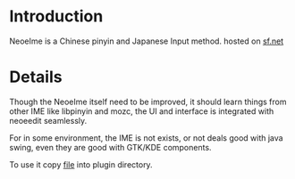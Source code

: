 # Introduction #

NeoeIme is a Chinese pinyin and Japanese Input method. hosted on [sf.net](http://sourceforge.net/projects/neoeime)


# Details #

Though the NeoeIme itself need to be improved, it should learn things from other IME like libpinyin and mozc, the UI and interface is integrated with neoeedit seamlessly.

For in some environment, the IME is not exists, or not deals good with java swing, even they are good with GTK/KDE components.


To use it copy [file](https://neoeedit.googlecode.com/svn/plugins/neoeime/dist/neoeime.jar) into plugin directory.